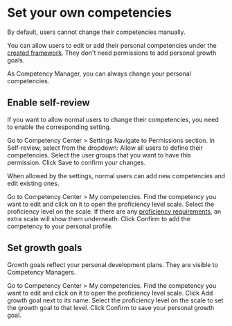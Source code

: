# Set your own competencies

By default, users cannot change their competencies manually. 

You can allow users to edit or add their personal competencies under the [created framework](Create-competency-framework.md).
They don't need permissions to add personal growth goals.

<note>As Competency Manager, you can always change your personal competencies.</note>

## Enable self-review

If you want to allow normal users to change their competencies,
you need to enable the corresponding setting.

<procedure title="Enable competency self-review" id="enable_competency_self_review">
<step>Go to <ui-path>Competency Center > Settings</ui-path></step>
<step>Navigate to <control>Permissions</control> section.</step>
<step>In <control>Self-review</control>, select from the dropdown:
<deflist type="narrow">
<def title="All users">Allow all users to define their competencies.</def>
<def title="Select user groups">Select the user groups that you want to have this permission.</def>
</deflist>
</step>
<step>Click <control>Save</control> to confirm your changes.</step>
</procedure>

When allowed by the settings, normal users can add new competencies and edit existing ones. 

<procedure title="Edit your competencies">
<step>Go to <ui-path>Competency Center > My competencies</ui-path>.</step>
<step>Find the competency you want to edit and click on it to open the proficiency level scale. 
</step>
<step>Select the proficiency level on the scale.
<note>If there are any <a href="Proficiency-requirements.md">proficiency requirements</a>, an extra scale will show them underneath.</note></step>
<step>Click <control>Confirm</control> to add the competency to your personal profile.</step>
</procedure>

## Set growth goals

Growth goals reflect your personal development plans. They are visible to Competency Managers.

<procedure title="Set growth goals" id="set_growth_goals">
<step>Go to <ui-path>Competency Center > My competencies</ui-path>.</step>
<step>Find the competency you want to edit and click on it to open the proficiency level scale. 
</step>
<step>Click <icon src="Star.svg"/> <control>Add growth goal</control> next to its name.</step>
<step>Select the proficiency level on the scale to set the growth goal to that level.</step>
<step>Click <control>Confirm</control> to save your personal growth goal.</step>
</procedure>

  
